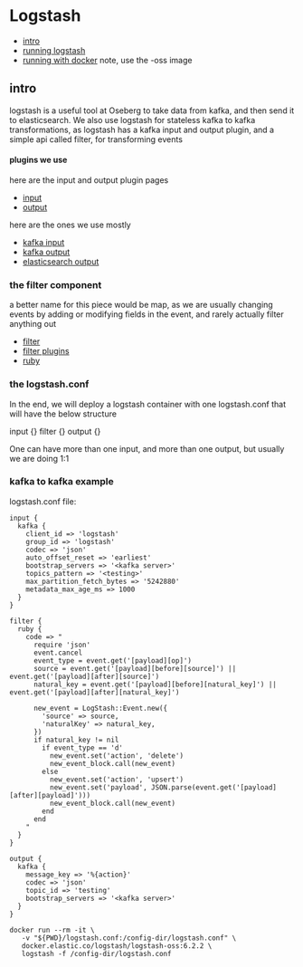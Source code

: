 # Logstash

- [intro](https://www.elastic.co/guide/en/logstash/current/introduction.html)
- [running logstash](https://www.elastic.co/guide/en/logstash/current/setup-logstash.html)
- [running with docker](https://www.elastic.co/guide/en/logstash/current/docker.html) note, use the -oss image

## intro

logstash is a useful tool at Oseberg to take data from kafka, and then send it
to elasticsearch. We also use logstash for stateless kafka to kafka
transformations, as logstash has a kafka input and output plugin, and a simple
api called filter, for transforming events

#### plugins we use
here are the input and output plugin pages
- [input](https://www.elastic.co/guide/en/logstash/current/input-plugins.html)
- [output](https://www.elastic.co/guide/en/logstash/current/ouput-plugins.html)

here are the ones we use mostly
- [kafka input](https://www.elastic.co/guide/en/logstash/current/plugins-inputs-kafka.html)
- [kafka output](https://www.elastic.co/guide/en/logstash/current/plugins-outputs-kafka.html)
- [elasticsearch output](https://www.elastic.co/guide/en/logstash/current/plugins-outputs-elasticsearch.html)

### the filter component

a better name for this piece would be map, as we are usually changing events by
adding or modifying fields in the event, and rarely actually filter anything
out

- [filter](https://www.elastic.co/guide/en/logstash/current/core-operations.html)
- [filter plugins](https://www.elastic.co/guide/en/logstash/current/filter-plugins.html)
- [ruby](https://www.elastic.co/guide/en/logstash/current/plugins-filters-ruby.html)

### the logstash.conf

In the end, we will deploy a logstash container with one logstash.conf that will
have the below structure

input {}
filter {}
output {}

One can have more than one input, and more than one output, but usually we are
doing 1:1

### kafka to kafka example

logstash.conf file:
```
input {
  kafka {
    client_id => 'logstash'
    group_id => 'logstash'
    codec => 'json'
    auto_offset_reset => 'earliest'
    bootstrap_servers => '<kafka server>'
    topics_pattern => '<testing>'
    max_partition_fetch_bytes => '5242880'
    metadata_max_age_ms => 1000
  }
}

filter {
  ruby {
    code => "
      require 'json'
      event.cancel
      event_type = event.get('[payload][op]')
      source = event.get('[payload][before][source]') || event.get('[payload][after][source]')
      natural_key = event.get('[payload][before][natural_key]') || event.get('[payload][after][natural_key]')

      new_event = LogStash::Event.new({
        'source' => source,
        'naturalKey' => natural_key,
      })
      if natural_key != nil
        if event_type == 'd'
          new_event.set('action', 'delete')
          new_event_block.call(new_event)
        else
          new_event.set('action', 'upsert')
          new_event.set('payload', JSON.parse(event.get('[payload][after][payload]')))
          new_event_block.call(new_event)
        end
      end
    "
  }
}

output {
  kafka {
    message_key => '%{action}'
    codec => 'json'
    topic_id => 'testing'
    bootstrap_servers => '<kafka server>'
  }
}

```

```
docker run --rm -it \
   -v "${PWD}/logstash.conf:/config-dir/logstash.conf" \
   docker.elastic.co/logstash/logstash-oss:6.2.2 \
   logstash -f /config-dir/logstash.conf
```

